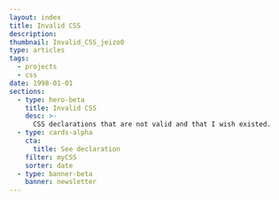 ```yaml
---
layout: index
title: Invalid CSS
description:
thumbnail: Invalid_CSS_jeizo0
type: articles
tags:
  - projects
  - css
date: 1998-01-01
sections:
  - type: hero-beta
    title: Invalid CSS
    desc: >-
      CSS declarations that are not valid and that I wish existed.
  - type: cards-alpha
    cta:
      title: See declaration
    filter: myCSS
    sorter: date
  - type: banner-beta
    banner: newsletter
---
```

